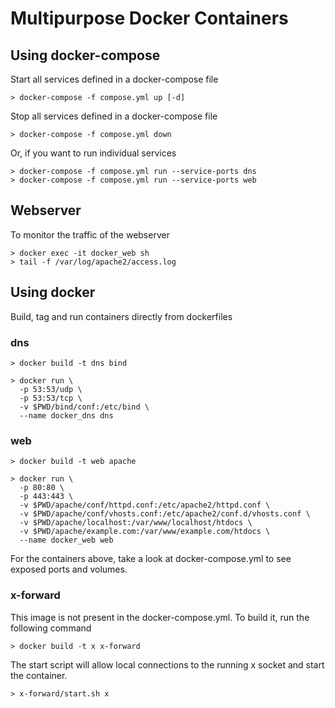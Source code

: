 # Multipurpose Docker Containers

## Using docker-compose
Start all services defined in a docker-compose file
```
> docker-compose -f compose.yml up [-d] 
```
Stop all services defined in a docker-compose file
```
> docker-compose -f compose.yml down
```
Or, if you want to run individual services
```
> docker-compose -f compose.yml run --service-ports dns
> docker-compose -f compose.yml run --service-ports web
```

## Webserver
To monitor the traffic of the webserver
```
> docker exec -it docker_web sh
> tail -f /var/log/apache2/access.log
```

## Using docker
Build, tag and run containers directly from dockerfiles

### dns
```
> docker build -t dns bind
```
```
> docker run \
  -p 53:53/udp \
  -p 53:53/tcp \
  -v $PWD/bind/conf:/etc/bind \
  --name docker_dns dns
```

### web
```
> docker build -t web apache
```
```
> docker run \
  -p 80:80 \
  -p 443:443 \
  -v $PWD/apache/conf/httpd.conf:/etc/apache2/httpd.conf \
  -v $PWD/apache/conf/vhosts.conf:/etc/apache2/conf.d/vhosts.conf \
  -v $PWD/apache/localhost:/var/www/localhost/htdocs \
  -v $PWD/apache/example.com:/var/www/example.com/htdocs \
  --name docker_web web
```
For the containers above, take a look at docker-compose.yml to see exposed ports and volumes.

### x-forward
This image is not present in the docker-compose.yml. To build it, run the following command
```
> docker build -t x x-forward
```
The start script will allow local connections to the running x socket and start the container.
```
> x-forward/start.sh x
```
